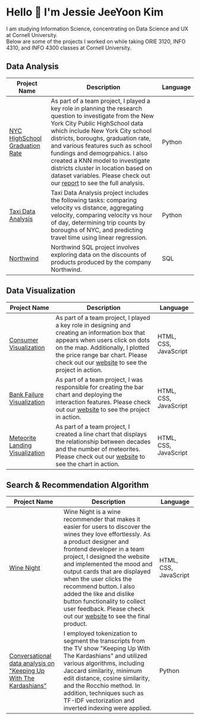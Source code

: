 <h1> Hello 👋 I'm Jessie JeeYoon Kim </h1> 
<p> I am studying Information Science, concentrating on Data Science and UX at Cornell University. <br> 
Below are some of the projects I worked on while taking ORIE 3120, INFO 4310, and INFO 4300 classes at Cornell University. </p>
  

<h2>Data Analysis</h2>
<table>
  <thead>
    <tr>
      <th>Project Name</th>
      <th>Description</th>
      <th>Language</th>
    </tr>
  </thead>
  <tbody>
       <tr>
      <td><a href="https://github.com/jeeyoonkim/nyc-graduation-rate/blob/main/NYC_Graduation_Rate.ipynb">NYC HighSchool Graduation Rate</a></td>
      <td>As part of a team project, I played a key role in planning the research question to investigate from the New York City Public HighSchool data which include New York City school districts, boroughs, graduation rate, and various features such as school fundings and demogrpahics. I also created a KNN model to investigate districts cluster in location based on dataset variables. Please check out our <a href="https://drive.google.com/file/d/1wSHb0KKczolW2eqqQGOr67QGyzdoGwkD/view?usp=sharing">report</a> to see the full analysis. </td>
      <td>Python</td>
    </tr>
    <tr>
      <td><a href="https://github.com/jeeyoonkim/taxi-data-analysis/blob/main/taxi.ipynb">Taxi Data Analysis</a></td>
      <td>Taxi Data Analysis project includes the following tasks: comparing velocity vs distance, aggregating velocity, comparing velocity vs hour of day, determining trip counts by boroughs of NYC, and predicting travel time using linear regression. </td>
      <td>Python</td>
    </tr>
     <tr>
      <td><a href="https://github.com/jeeyoonkim/sql-projects/blob/master/Northwind.sql">Northwind</a></td>
      <td>Northwind SQL project involves exploring data on the discounts of products produced by the company Northwind.</td>
      <td>SQL</td>
    </tr>
  </tbody>
</table>

<h2>Data Visualization</h2>
<table>
  <thead>
    <tr>
      <th>Project Name</th>
      <th>Description</th>
      <th>Language</th>
    </tr>
  </thead>
  <tbody>
    <tr>
      <td><a href="https://github.com/jeeyoonkim/consumer-visualization/blob/master/public_site/index.htm">Consumer Visualization</a></td>
      <td>As part of a team project, I played a key role in designing and creating an information box that appears when users click on dots on the map. Additionally, I plotted the price range bar chart. Please check out our <a href="https://pittsburg-houses.onrender.com/">website</a> to see the project in action. </td>
      <td>HTML, CSS, JavaScript</td>
    </tr>
    <tr>
      <td><a href="https://github.com/jeeyoonkim/bank-failures-visualization/blob/master/public_site/index.htm">Bank Failure Visualization</a></td>
      <td>As part of a team project, I was responsible for creating the bar chart and deploying the interaction features. Please check out our <a href="https://bank-failures-visualization.onrender.com/">website</a> to see the project in action. </td>
      <td>HTML, CSS, JavaScript</td>
    </tr>
    <tr>
      <td><a href="https://github.com/jeeyoonkim/meteorite-landings-visualization/blob/master/public_site/index.htm">Meteorite Landing Visualization</a></td>
      <td>As part of a team project, I created a line chart that displays the relationship between decades and the number of meteorites. Please check out our <a href="https://meteorite-landings-visualization.onrender.com/">website</a> to see the chart in action. </td>
      <td>HTML, CSS, JavaScript</td>
    </tr>
  </tbody>
</table>

<h2>Search & Recommendation Algorithm</h2>
<table>
  <thead>
    <tr>
      <th>Project Name</th>
      <th>Description</th>
      <th>Language</th>
    </tr>
  </thead>
  <tbody>
        <tr>
      <td><a href="https://github.com/jeeyoonkim/winenight/blob/master/backend/templates/base.html">Wine Night</a></td>
      <td>Wine Night is a wine recommender that makes it easier for users to discover the wines they love effortlessly. As a product designer and frontend developer in a team project, I designed the website and implemented the mood and output cards that are displayed when the user clicks the recommend button. I also added the like and dislike button functionality to collect user feedback. Please check out our <a href="http://4300showcase.infosci.cornell.edu:4520/">website</a> to see the final product. </td>
      <td>HTML, CSS, JavaScript</td>
    </tr>
        <tr>
      <td><a href="https://github.com/jeeyoonkim/search-algorithm/tree/main">Conversational data analysis on "Keeping Up With The Kardashians"</a></td>
      <td>I employed tokenization to segment the transcripts from the TV show "Keeping Up With The Kardashians" and utilized various algorithms, including Jaccard similarity, minimum edit distance, cosine similarity, and the Rocchio method. In addition, techniques such as TF-IDF vectorization and inverted indexing were applied.
</td>
      <td>Python</td>
    </tr>
  </tbody>
</table>
